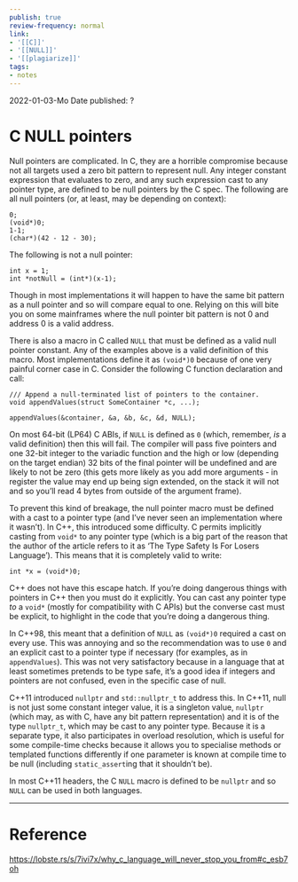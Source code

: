 ```yaml
---
publish: true
review-frequency: normal
link:
- '[[C]]'
- '[[NULL]]'
- '[[plagiarize]]'
tags:
- notes
---
```

2022-01-03-Mo
Date published: ?

# C NULL pointers

Null pointers are complicated. In C, they are a horrible compromise because not all targets used a zero bit pattern to represent null. Any integer constant expression that evaluates to zero, and any such expression cast to any pointer type, are defined to be null pointers by the C spec. The following are all null pointers (or, at least, may be depending on context):

```
0;
(void*)0;
1-1;
(char*)(42 - 12 - 30);
```

The following is not a null pointer:

```
int x = 1;
int *notNull = (int*)(x-1);
```

Though in most implementations it will happen to have the same bit pattern as a null pointer and so will compare equal to one. Relying on this will bite you on some mainframes where the null pointer bit pattern is not 0 and address 0 is a valid address.

There is also a macro in C called `NULL` that must be defined as a valid null pointer constant. Any of the examples above is a valid definition of this macro. Most implementations define it as `(void*)0` because of one very painful corner case in C. Consider the following C function declaration and call:

```
/// Append a null-terminated list of pointers to the container.
void appendValues(struct SomeContainer *c, ...);

appendValues(&container, &a, &b, &c, &d, NULL);
```

On most 64-bit (LP64) C ABIs, if `NULL` is defined as `0` (which, remember, _is_ a valid definition) then this will fail. The compiler will pass five pointers and one 32-bit integer to the variadic function and the high or low (depending on the target endian) 32 bits of the final pointer will be undefined and are likely to not be zero (this gets more likely as you add more arguments - in register the value may end up being sign extended, on the stack it will not and so you’ll read 4 bytes from outside of the argument frame).

To prevent this kind of breakage, the null pointer macro must be defined with a cast to a pointer type (and I’ve never seen an implementation where it wasn’t). In C++, this introduced some difficulty. C permits implicitly casting from `void*` to any pointer type (which is a big part of the reason that the author of the article refers to it as ‘The Type Safety Is For Losers Language’). This means that it is completely valid to write:

```
int *x = (void*)0;
```

C++ does not have this escape hatch. If you’re doing dangerous things with pointers in C++ then you must do it explicitly. You can cast any pointer type _to_ a `void*` (mostly for compatibility with C APIs) but the converse cast must be explicit, to highlight in the code that you’re doing a dangerous thing.

In C++98, this meant that a definition of `NULL` as `(void*)0` required a cast on every use. This was annoying and so the recommendation was to use `0` and an explicit cast to a pointer type if necessary (for examples, as in `appendValues`). This was not very satisfactory because in a language that at least sometimes pretends to be type safe, it’s a good idea if integers and pointers are not confused, even in the specific case of null.

C++11 introduced `nullptr` and `std::nullptr_t` to address this. In C++11, null is not just some constant integer value, it is a singleton value, `nullptr` (which may, as with C, have any bit pattern representation) and it is of the type `nullptr_t`, which may be cast to any pointer type. Because it is a separate type, it also participates in overload resolution, which is useful for some compile-time checks because it allows you to specialise methods or templated functions differently if one parameter is known at compile time to be null (including `static_assert`ing that it shouldn’t be).

In most C++11 headers, the C `NULL` macro is defined to be `nullptr` and so `NULL` can be used in both languages.

---
# Reference
https://lobste.rs/s/7ivi7x/why_c_language_will_never_stop_you_from#c_esb7oh